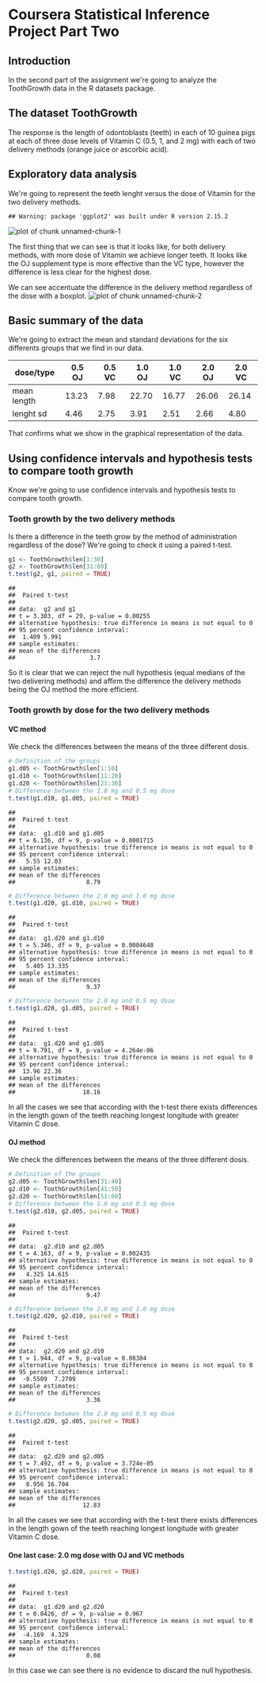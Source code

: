 Coursera Statistical Inference Project Part Two
===============================================

Introduction
------------
In the second part of the assignment we're going to analyze the ToothGrowth data in the R datasets package. 

The dataset ToothGrowth
-----------------------
The response is the length of odontoblasts (teeth) in each of 10 guinea pigs at each of three dose levels of Vitamin C (0.5, 1, and 2 mg) with each of two delivery methods (orange juice or ascorbic acid).

Exploratory data analysis
-------------------------
We're going to represent the teeth lenght versus the dose of Vitamin for the two delivery methods.

```
## Warning: package 'ggplot2' was built under R version 2.15.2
```

![plot of chunk unnamed-chunk-1](figure/unnamed-chunk-1.png) 

The first thing that we can see is that it looks like, for both delivery methods, with more dose of Vitamin we achieve longer teeth. It looks like the OJ supplement type is more effective than the VC type, however the difference is less clear for the highest dose.

We can see accentuate the difference in the delivery method regardless of the dose with a boxplot.
![plot of chunk unnamed-chunk-2](figure/unnamed-chunk-2.png) 


Basic summary of the data
-------------------------
We're going to extract the mean and standard deviations for the six differents groups that we find in our data.



dose/type  |0.5 OJ|0.5 VC|1.0 OJ|1.0 VC|2.0 OJ|2.0 VC
-----------|------|------|------|------|------|------
mean length|13.23 |7.98  |22.70 |16.77 |26.06 |26.14 
lenght sd  |4.46  |2.75  |3.91  |2.51  |2.66  |4.80 

That confirms what we show in the graphical representation of the data.

Using confidence intervals and hypothesis tests to compare tooth growth 
-----------------------------------------------------------------------
Know we're going to use confidence intervals and hypothesis tests to compare tooth growth. 

### Tooth growth by the two delivery methods
Is there a difference in the teeth grow by the method of administration regardless of the dose? We're going to check it using a paired t-test.

```r
g1 <- ToothGrowth$len[1:30]
g2 <- ToothGrowth$len[31:60]
t.test(g2, g1, paired = TRUE)
```

```
## 
## 	Paired t-test
## 
## data:  g2 and g1 
## t = 3.303, df = 29, p-value = 0.00255
## alternative hypothesis: true difference in means is not equal to 0 
## 95 percent confidence interval:
##  1.409 5.991 
## sample estimates:
## mean of the differences 
##                     3.7
```

So it is clear that we can reject the null hypothesis (equal medians of the two delivering methods) and affirm the difference the delivery methods being the OJ method the more efficient.

### Tooth growth by dose for the two delivery methods
#### VC method
We check the differences between the means of the three different dosis.

```r
# Definition of the groups
g1.d05 <- ToothGrowth$len[1:10]
g1.d10 <- ToothGrowth$len[11:20]
g1.d20 <- ToothGrowth$len[21:30]
# Difference between the 1.0 mg and 0.5 mg dose
t.test(g1.d10, g1.d05, paired = TRUE)
```

```
## 
## 	Paired t-test
## 
## data:  g1.d10 and g1.d05 
## t = 6.136, df = 9, p-value = 0.0001715
## alternative hypothesis: true difference in means is not equal to 0 
## 95 percent confidence interval:
##   5.55 12.03 
## sample estimates:
## mean of the differences 
##                    8.79
```

```r
# Difference between the 2.0 mg and 1.0 mg dose
t.test(g1.d20, g1.d10, paired = TRUE)
```

```
## 
## 	Paired t-test
## 
## data:  g1.d20 and g1.d10 
## t = 5.346, df = 9, p-value = 0.0004648
## alternative hypothesis: true difference in means is not equal to 0 
## 95 percent confidence interval:
##   5.405 13.335 
## sample estimates:
## mean of the differences 
##                    9.37
```

```r
# Difference between the 2.0 mg and 0.5 mg dose
t.test(g1.d20, g1.d05, paired = TRUE)
```

```
## 
## 	Paired t-test
## 
## data:  g1.d20 and g1.d05 
## t = 9.791, df = 9, p-value = 4.264e-06
## alternative hypothesis: true difference in means is not equal to 0 
## 95 percent confidence interval:
##  13.96 22.36 
## sample estimates:
## mean of the differences 
##                   18.16
```

In all the cases we see that according with the t-test there exists differences in the length gown of the teeth reaching longest longitude with greater Vitamin C dose.

#### OJ method
We check the differences between the means of the three different dosis.

```r
# Definition of the groups
g2.d05 <- ToothGrowth$len[31:40]
g2.d10 <- ToothGrowth$len[41:50]
g2.d20 <- ToothGrowth$len[51:60]
# Difference between the 1.0 mg and 0.5 mg dose
t.test(g2.d10, g2.d05, paired = TRUE)
```

```
## 
## 	Paired t-test
## 
## data:  g2.d10 and g2.d05 
## t = 4.163, df = 9, p-value = 0.002435
## alternative hypothesis: true difference in means is not equal to 0 
## 95 percent confidence interval:
##   4.325 14.615 
## sample estimates:
## mean of the differences 
##                    9.47
```

```r
# Difference between the 2.0 mg and 1.0 mg dose
t.test(g2.d20, g2.d10, paired = TRUE)
```

```
## 
## 	Paired t-test
## 
## data:  g2.d20 and g2.d10 
## t = 1.944, df = 9, p-value = 0.08384
## alternative hypothesis: true difference in means is not equal to 0 
## 95 percent confidence interval:
##  -0.5509  7.2709 
## sample estimates:
## mean of the differences 
##                    3.36
```

```r
# Difference between the 2.0 mg and 0.5 mg dose
t.test(g2.d20, g2.d05, paired = TRUE)
```

```
## 
## 	Paired t-test
## 
## data:  g2.d20 and g2.d05 
## t = 7.492, df = 9, p-value = 3.724e-05
## alternative hypothesis: true difference in means is not equal to 0 
## 95 percent confidence interval:
##   8.956 16.704 
## sample estimates:
## mean of the differences 
##                   12.83
```

In all the cases we see that according with the t-test there exists differences in the length gown of the teeth reaching longest longitude with greater Vitamin C dose.
#### One last case: 2.0 mg dose with OJ and VC methods 

```r
t.test(g1.d20, g2.d20, paired = TRUE)
```

```
## 
## 	Paired t-test
## 
## data:  g1.d20 and g2.d20 
## t = 0.0426, df = 9, p-value = 0.967
## alternative hypothesis: true difference in means is not equal to 0 
## 95 percent confidence interval:
##  -4.169  4.329 
## sample estimates:
## mean of the differences 
##                    0.08
```

In this case we can see there is no evidence to discard the null hypothesis.
